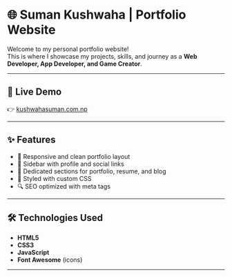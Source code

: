 # 🌐 Suman Kushwaha | Portfolio Website  

Welcome to my personal portfolio website!  
This is where I showcase my projects, skills, and journey as a **Web Developer, App Developer, and Game Creator**.  

---

## 🔗 Live Demo  
👉 [kushwahasuman.com.np](https://kushwahasuman.com.np/)  

---

## ✨ Features  
- 📄 Responsive and clean portfolio layout  
- 👤 Sidebar with profile and social links  
- 📂 Dedicated sections for portfolio, resume, and blog  
- 🎨 Styled with custom CSS  
- 🔍 SEO optimized with meta tags  

---

## 🛠 Technologies Used  
- **HTML5**  
- **CSS3**  
- **JavaScript**  
- **Font Awesome** (icons)  

---
